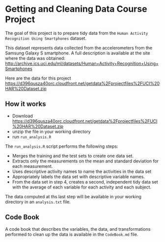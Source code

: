 # Getting and Cleaning Data Course Project

The goal of this project is to prepare tidy data from the `Human Activity Recognition Using Smartphones` dataset.

This dataset represents data collected from the accelerometers from the Samsung Galaxy S smartphone. A full description is available at the site where the data was obtained: http://archive.ics.uci.edu/ml/datasets/Human+Activity+Recognition+Using+Smartphones 

Here are the data for this project https://d396qusza40orc.cloudfront.net/getdata%2Fprojectfiles%2FUCI%20HAR%20Dataset.zip

## How it works
* Download https://d396qusza40orc.cloudfront.net/getdata%2Fprojectfiles%2FUCI%20HAR%20Dataset.zip
* unzip the file in your working directory
* run `run_analysis.R`

The `run_analysis.R` script performs the following steps:

* Merges the training and the test sets to create one data set.
* Extracts only the measurements on the mean and standard deviation for each measurement. 
* Uses descriptive activity names to name the activities in the data set
* Appropriately labels the data set with descriptive variable names. 
* From the data set in step 4, creates a second, independent tidy data set with the average of each variable for each activity and each subject.

The data computed at ths last step will be available in your working directory in an `analysis.txt` file.

## Code Book

A code book that describes the variables, the data, and transformations performed to clean up the data is available in the `CodeBook.md` file.
